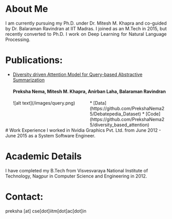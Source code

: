 # About Me
<div style = "text-align: justify"> I am currently pursuing my Ph.D. under Dr. Mitesh M. Khapra and co-guided by Dr. Balaraman Ravindran at IIT Madras. I joined as an M.Tech in 2015, but recently converted to Ph.D. I work on Deep Learning for Natural Language Processing. </div>


# Publications:
* [Diversity driven Attention Model for Query-based Abstractive Summarization](https://arxiv.org/abs/1704.08300)
   <h4> Preksha Nema, Mitesh M. Khapra, Anirban Laha, Balaraman Ravindran </h4>
   <div style="width: 50%; float:left">
   ![alt text](/images/query.png)
   </div>
   <div style = "width: 50%; float:right">
   * [Data](https://github.com/PrekshaNema25/Debatepedia_Dataset) 
   * [Code](https://github.com/PrekshaNema25/diversity_based_attention) 
   </div>
   

<br style="clear:both;"/>
# Work Experience
I worked in Nvidia Graphics Pvt. Ltd. from June 2012 - June 2015 as a System Software Engineer.

# Academic Details
I have completed my B.Tech from Visvesvaraya National Institute of Technology, Nagpur in Computer Science and Engineering in 2012.

# Contact:
preksha [at] cse[dot]iitm[dot]ac[dot]in
